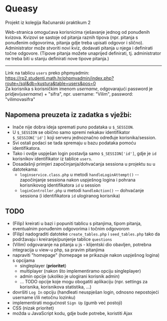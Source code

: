 # Queasy
Projekt iz kolegija Računarski praktikum 2

Web-stranica omogućava korisnicima rješavanje jednog od ponuđenih kvizova. Kvizovi se sastoje od pitanja raznih tipova (npr. pitanja s ponuđenim odgovorima, pitanja gdje treba upisati odgovor i slično). Administrator može stvoriti novi kviz, dodavati pitanja u njega i definirati točne odgovore. (Tipove pitanja možete unaprijed definirati, tj. administrator ne treba biti u stanju definirati nove tipove pitanja.)

---
Link na tablicu `users` preko phpmyadmin: https://rp2.studenti.math.hr/phpmyadmin/index.php?route=/sql&db=kustura&table=users&pos=0  
Za korisnika s korisničkim imenom _username_, odgovarajući password je pridjev(_username_) + "sifra", npr. username: "Vilim", password: "vilimovasifra"

## Napomena preuzeta iz zadatka s vježbi:
- Inače nije dobra ideja spremati puno podataka u `$_SESSION`.
- U `$_SESSION` se obično samo spremi nekakav identifikator `$_SESSION['id']` koji serveru jednoznačno određuje korisnika/session.
- Svi ostali podaci se tada spremaju u bazu podataka pomoću identifikatora.
- Tako i ovdje uspješan login postavlja samo `$_SESSION['id']`, gdje je `id` korisnikov identifikator iz tablice `users`.
- Dosadašnji primjeri započinjanja/dohvaćanja sessiona u projektu su u datotekama:
  - `loginservice.class.php` u metodi `handleLoginAttempt()` -- započinjanje sessiona nakon uspješnog logina i pohrana korisnikovog identifikatora `id` u session
  - `loginController.php` u metodi `handleAction()` -- dohvaćanje sessiona (i identifikatora `id` ulogiranog korisnika)

## TODO
- (Filip) kreirati u bazi i popuniti tablicu s pitanjima, tipom pitanja, eventualnim ponuđenim odgovorima i točnim odgovorom
- (Filip) nadograditi datoteke `create_tables.php` i `seed_tables.php` tako da podržavaju i kreiranje/punjenje tablice `questions`
- (Vilim) odgovaranje na pitanja u js - klijentski dio obavljen, potrebna integracija u view-u php, sa pravim pitanjima 
- napraviti "homepage" (homepage se prikazuje nakon uspješnog logina) s opcijama
  - singleplayer (**prioritet**)
  - multiplayer (nakon što implementiramo opciju singleplayer)
  - admin opcije (ukoliko je ulogirani korisnik admin)
  - ... TODO opcije koje mogu obogatiti aplikaciju (npr. settings za korisnika, korisnikova statistika, ...)
- dovršiti `Log In` opciju (handleati neuspješan login, odnosno nepostojeći username i/ili netočnu lozinku)
- implementirati mogućnost `Sign Up` (gumb već postoji)
- CSS (nizak prioritet)
- možda u JavaScript kodu, gdje bude potrebe, koristiti Ajax
